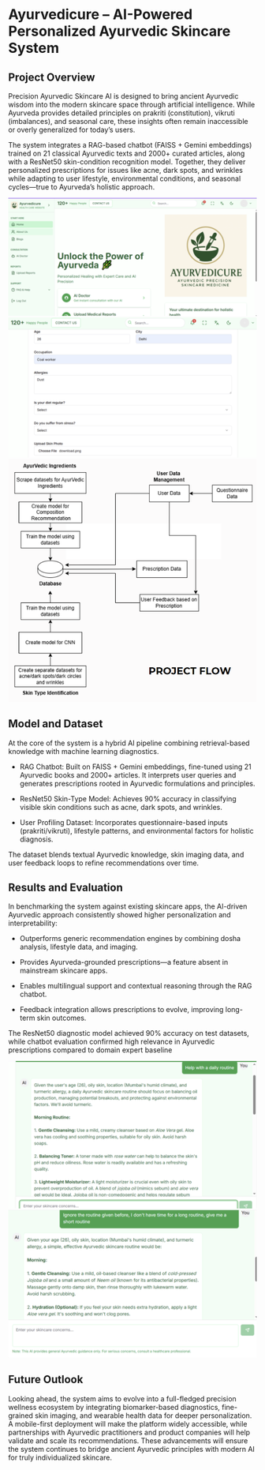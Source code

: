 # Ayurvedicure – AI-Powered Personalized Ayurvedic Skincare System

## Project Overview
Precision Ayurvedic Skincare AI is designed to bring ancient Ayurvedic wisdom into the modern skincare space through artificial intelligence. While Ayurveda provides detailed principles on prakriti (constitution), vikruti (imbalances), and seasonal care, these insights often remain inaccessible or overly generalized for today’s users.

The system integrates a RAG-based chatbot (FAISS + Gemini embeddings) trained on 21 classical Ayurvedic texts and 2000+ curated articles, along with a ResNet50 skin-condition recognition model. Together, they deliver personalized prescriptions for issues like acne, dark spots, and wrinkles while adapting to user lifestyle, environmental conditions, and seasonal cycles—true to Ayurveda’s holistic approach.

![Landing Page](/content/Landing_Page.png)
![Questionnaire](/content/Questionnaire_Page.png)
![Project Flow](/content/Project_Flow.png)


## Model and Dataset

At the core of the system is a hybrid AI pipeline combining retrieval-based knowledge with machine learning diagnostics.

- RAG Chatbot: Built on FAISS + Gemini embeddings, fine-tuned using 21 Ayurvedic books and 2000+ articles. It interprets user queries and generates prescriptions rooted in Ayurvedic formulations and principles.

- ResNet50 Skin-Type Model: Achieves 90% accuracy in classifying visible skin conditions such as acne, dark spots, and wrinkles.

- User Profiling Dataset: Incorporates questionnaire-based inputs (prakriti/vikruti), lifestyle patterns, and environmental factors for holistic diagnosis.

The dataset blends textual Ayurvedic knowledge, skin imaging data, and user feedback loops to refine recommendations over time.

## Results and Evaluation

In benchmarking the system against existing skincare apps, the AI-driven Ayurvedic approach consistently showed higher personalization and interpretability:

- Outperforms generic recommendation engines by combining dosha analysis, lifestyle data, and imaging.

- Provides Ayurveda-grounded prescriptions—a feature absent in mainstream skincare apps.

- Enables multilingual support and contextual reasoning through the RAG chatbot.

- Feedback integration allows prescriptions to evolve, improving long-term skin outcomes.

The ResNet50 diagnostic model achieved 90% accuracy on test datasets, while chatbot evaluation confirmed high relevance in Ayurvedic prescriptions compared to domain expert baseline

![Chatbot 1](/content/Chatbot.png)
![Chatbot 2](/content/Chatbot2.png)

## Future Outlook

Looking ahead, the system aims to evolve into a full-fledged precision wellness ecosystem by integrating biomarker-based diagnostics, fine-grained skin imaging, and wearable health data for deeper personalization. A mobile-first deployment will make the platform widely accessible, while partnerships with Ayurvedic practitioners and product companies will help validate and scale its recommendations. These advancements will ensure the system continues to bridge ancient Ayurvedic principles with modern AI for truly individualized skincare.